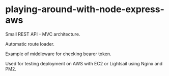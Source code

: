 # playing-around-with-node-express-aws

Small REST API - MVC architecture.

Automatic route loader.

Example of middleware for checking bearer token.

Used for testing deployment on AWS with EC2 or Lightsail using Nginx and PM2.
